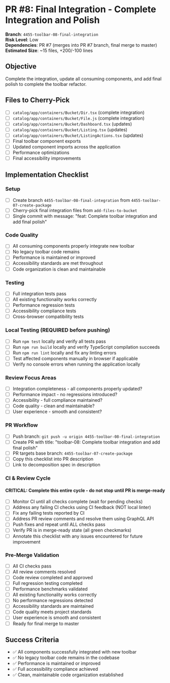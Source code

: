<!-- markdownlint-disable line-length -->
# PR #8: Final Integration - Complete Integration and Polish

**Branch**: `4455-toolbar-08-final-integration`  
**Risk Level**: Low  
**Dependencies**: PR #7 (merges into PR #7 branch, final merge to master)  
**Estimated Size**: ~15 files, +200/-100 lines

## Objective

Complete the integration, update all consuming components, and add final polish to complete the toolbar refactor.

## Files to Cherry-Pick

- [ ] `catalog/app/containers/Bucket/Dir.tsx` (complete integration)
- [ ] `catalog/app/containers/Bucket/File.js` (complete integration)
- [ ] `catalog/app/containers/Bucket/Dashboard.tsx` (updates)
- [ ] `catalog/app/containers/Bucket/Listing.tsx` (updates)
- [ ] `catalog/app/containers/Bucket/ListingActions.tsx` (updates)
- [ ] Final toolbar component exports
- [ ] Updated component imports across the application
- [ ] Performance optimizations
- [ ] Final accessibility improvements

## Implementation Checklist

### Setup

- [ ] Create branch `4455-toolbar-08-final-integration` from `4455-toolbar-07-create-package`
- [ ] Cherry-pick final integration files from `add-files-to-bucket`
- [ ] Single commit with message: "feat: Complete toolbar integration and add final polish"

### Code Quality

- [ ] All consuming components properly integrate new toolbar
- [ ] No legacy toolbar code remains
- [ ] Performance is maintained or improved
- [ ] Accessibility standards are met throughout
- [ ] Code organization is clean and maintainable

### Testing

- [ ] Full integration tests pass
- [ ] All existing functionality works correctly
- [ ] Performance regression tests
- [ ] Accessibility compliance tests
- [ ] Cross-browser compatibility tests

### Local Testing (REQUIRED before pushing)

- [ ] Run `npm test` locally and verify all tests pass
- [ ] Run `npm run build` locally and verify TypeScript compilation succeeds
- [ ] Run `npm run lint` locally and fix any linting errors
- [ ] Test affected components manually in browser if applicable
- [ ] Verify no console errors when running the application locally

### Review Focus Areas

- [ ] Integration completeness - all components properly updated?
- [ ] Performance impact - no regressions introduced?
- [ ] Accessibility - full compliance maintained?
- [ ] Code quality - clean and maintainable?
- [ ] User experience - smooth and consistent?

### PR Workflow

- [ ] Push branch: `git push -u origin 4455-toolbar-08-final-integration`
- [ ] Create PR with title: "toolbar-08: Complete toolbar integration and add final polish"
- [ ] PR targets base branch: `4455-toolbar-07-create-package`
- [ ] Copy this checklist into PR description
- [ ] Link to decomposition spec in description

### CI & Review Cycle

#### CRITICAL: Complete this entire cycle - do not stop until PR is merge-ready

- [ ] Monitor CI until all checks complete (wait for pending checks)
- [ ] Address any failing CI checks using CI feedback (NOT local linter)  
- [ ] Fix any failing tests reported by CI
- [ ] Address PR review comments and resolve them using GraphQL API
- [ ] Push fixes and repeat until ALL checks pass
- [ ] Verify PR is in merge-ready state (all green checkmarks)
- [ ] Annotate this checklist with any issues encountered for future improvement

### Pre-Merge Validation

- [ ] All CI checks pass
- [ ] All review comments resolved
- [ ] Code review completed and approved
- [ ] Full regression testing completed
- [ ] Performance benchmarks validated
- [ ] All existing functionality works correctly
- [ ] No performance regressions detected
- [ ] Accessibility standards are maintained
- [ ] Code quality meets project standards
- [ ] User experience is smooth and consistent
- [ ] Ready for final merge to master

## Success Criteria

- ✅ All components successfully integrated with new toolbar
- ✅ No legacy toolbar code remains in the codebase
- ✅ Performance is maintained or improved
- ✅ Full accessibility compliance achieved
- ✅ Clean, maintainable code organization established
